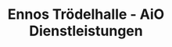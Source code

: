 ---
title: "Ennos Trödelhalle - AiO Dienstleistungen"
url: /loebau/ennos-troedelhalle-aio-dienstleistungen/
shop: Gebrauchtwaren
---